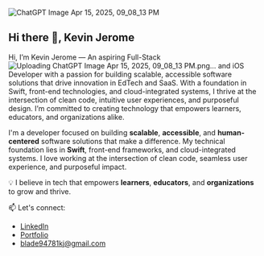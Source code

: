 ![ChatGPT Image Apr 15, 2025, 09_08_13 PM](https://github.com/user-attachments/assets/a385c32e-9d8c-4b93-acf2-d994196211b7)


## Hi there 👋, Kevin Jerome
Hi, I’m Kevin Jerome — An aspiring Full-Stack ![Uploading ChatGPT Image Apr 15, 2025, 09_08_13 PM.png…]()
and iOS Developer with a passion for building scalable, accessible software solutions that drive innovation in EdTech and SaaS. With a foundation in Swift, front-end technologies, and cloud-integrated systems, I thrive at the intersection of clean code, intuitive user experiences, and purposeful design. I’m committed to creating technology that empowers learners, educators, and organizations alike.

I'm a developer focused on building **scalable**, **accessible**, and **human-centered** software solutions that make a difference. My technical foundation lies in **Swift**, front-end frameworks, and cloud-integrated systems. I love working at the intersection of clean code, seamless user experience, and purposeful impact.

💡 I believe in tech that empowers **learners**, **educators**, and **organizations** to grow and thrive.

 📫 Let's connect:
- [LinkedIn](https://www.linkedin.com/in/kevin-jeromebladekj/)
- [Portfolio](https://spiketek241.github.io/Portfolio-Website/portfolio.html)
- blade94781kj@gmail.com

